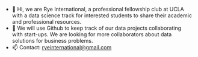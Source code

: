 - 👋 Hi, we are Rye International, a professional fellowship club at UCLA with a data science track for interested students to share their academic and professional resources.
- 💞️ We will use Github to keep track of our data projects collaborating with start-ups. We are looking for more collaborators about data solutions for business problems.
- 📫 Contact: ryeinternational@gmail.com

<!---
RyeInternational/RyeInternational is a ✨ special ✨ repository because its `README.md` (this file) appears on your GitHub profile.
You can click the Preview link to take a look at your changes.
--->
